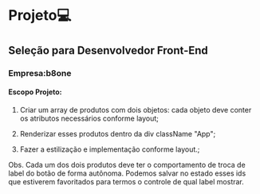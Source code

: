 # Projeto:computer:

## Seleção para Desenvolvedor Front-End

### Empresa:b8one

#### Escopo Projeto:

1. Criar um array de produtos com dois objetos: cada objeto deve conter os atributos necessários conforme layout;

2. Renderizar esses produtos dentro da div className "App";

3. Fazer a estilização e implementação conforme layout.;

Obs. Cada um  dos dois produtos deve ter o comportamento de troca de label do botão de forma autônoma. Podemos salvar no estado esses ids que estiverem  favoritados para termos o controle de qual label mostrar.